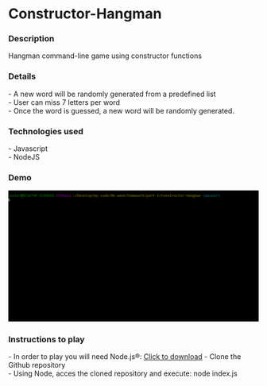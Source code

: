 # Constructor-Hangman

<h3>Description</h3>
Hangman command-line game using constructor functions

<h3>Details</h3>
- A new word will be randomly generated from a predefined list<br>
- User can miss 7 letters per word<br>
- Once the word is guessed, a new word will be randomly generated.

<h3>Technologies used</h3>
- Javascript<br>
- NodeJS

<h3>Demo</h3>

<img src=gif/gif.gif>

<h3>Instructions to play</h3>
- In order to play you will need Node.js®:
<a href="https://nodejs.org/en/">Click to download</a>
- Clone the Github repository<br>
- Using Node, acces the cloned repository and execute: node index.js
